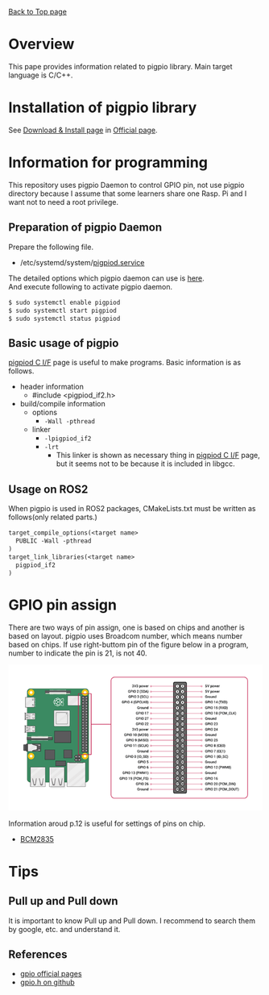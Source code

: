 [Back to Top page](../README.md)

# Overview
This pape provides information related to pigpio library.
Main target language is C/C++.

# Installation of pigpio library

See [Download & Install page](http://abyz.me.uk/rpi/pigpio/download.html) in [Official page](http://abyz.me.uk/rpi/pigpio/index.html).

# Information for programming
This repository uses pigpio Daemon to control GPIO pin, not use pigpio directory because I assume that some learners share one Rasp. Pi and I want not to need a root privilege.

## Preparation of pigpio Daemon

Prepare the following file.

* /etc/systemd/system/[pigpiod.service](../system_setting/pigpiod.service)

The detailed options which pigpio daemon can use is [here](http://abyz.me.uk/rpi/pigpio/pigpiod.html).<br>
And execute following to activate pigpio daemon.

```shell
$ sudo systemctl enable pigpiod
$ sudo systemctl start pigpiod
$ sudo systemctl status pigpiod
```

## Basic usage of pigpio

[pigpiod C I/F](http://abyz.me.uk/rpi/pigpio/pdif2.html) page is useful to make programs.
Basic information is as follows.

* header information
  * #include <pigpiod_if2.h>
* build/compile information
  * options
    * `-Wall -pthread`
  * linker
    * `-lpigpiod_if2`
    * `-lrt`
      * This linker is shown as necessary thing in [pigpiod C I/F](http://abyz.me.uk/rpi/pigpio/pdif2.html) page, but it seems not to be because it is included in libgcc.

## Usage on ROS2
When pigpio is used in ROS2 packages, CMakeLists.txt must be written as follows(only related parts.)

```CMakeLists
target_compile_options(<target name>
  PUBLIC -Wall -pthread
)
target_link_libraries(<target name>
  pigpiod_if2
)
```

# GPIO pin assign
There are two ways of pin assign, one is based on chips and another is based on layout.
pigpio uses Broadcom number, which means number based on chips.
If use right-buttom pin of the figure below in a program, number to indicate the pin is 21, is not 40.

![gpio_assin](./figs/gpio_pin.png)

Information aroud p.12 is useful for settings of pins on chip.

- [BCM2835](https://www.raspberrypi.org/app/uploads/2012/02/BCM2835-ARM-Peripherals.pdf)

# Tips
## Pull up and Pull down

It is important to know Pull up and Pull down.
I recommend to search them by google, etc. and understand it.

## References

- [gpio official pages](http://abyz.me.uk/rpi/pigpio/index.html)
- [gpio.h on github](https://github.com/joan2937/pigpio/blob/master/pigpio.h)

